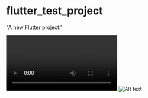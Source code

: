 # flutter_test_project

"A new Flutter project."

<video src="Screen_Recording_20231130_221222.mp4" controls title="Title"></video>
![Alt text](Screen_Recording_20231130_221222.gif)